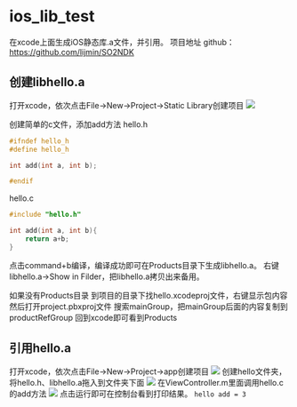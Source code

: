 # ios_lib_test
在xcode上面生成iOS静态库.a文件，并引用。
项目地址 github：<https://github.com/lijmin/SO2NDK>

## 创建libhello.a
打开xcode，依次点击File->New->Project->Static Library创建项目
![](https://lijmin.github.io/00_blogImg/img_blog16_01.png)
<!--More-->
创建简单的c文件，添加add方法
hello.h
```c++
#ifndef hello_h
#define hello_h

int add(int a, int b);

#endif
```
hello.c
```c++
#include "hello.h"

int add(int a, int b){
    return a+b;
}
```
点击command+b编译，编译成功即可在Products目录下生成libhello.a。
右键libhello.a->Show in Filder，把libhello.a拷贝出来备用。

如果没有Products目录
到项目的目录下找hello.xcodeproj文件，右键显示包内容
然后打开project.pbxproj文件
搜索mainGroup，把mainGroup后面的内容复制到productRefGroup
回到xcode即可看到Products

## 引用hello.a
打开xcode，依次点击File->New->Project->app创建项目
![](https://lijmin.github.io/00_blogImg/img_blog16_02.png)
创建hello文件夹，将hello.h、libhello.a拖入到文件夹下面
![](https://lijmin.github.io/00_blogImg/img_blog16_03.png)
在ViewController.m里面调用hello.c的add方法
![](https://lijmin.github.io/00_blogImg/img_blog16_04.png)
点击运行即可在控制台看到打印结果。
`hello add = 3`
